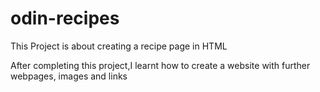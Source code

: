 # odin-recipes

This Project is about creating a recipe page in HTML

After completing this project,I learnt how to create a website with further webpages, images and links
